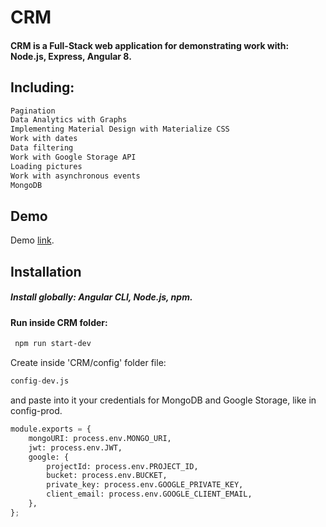 # CRM

#### CRM is a Full-Stack web application for demonstrating work with: Node.js, Express, Angular 8.

## Including: 
```bash
Pagination
Data Analytics with Graphs
Implementing Material Design with Materialize CSS
Work with dates
Data filtering
Work with Google Storage API
Loading pictures
Work with asynchronous events
MongoDB
```
## Demo

Demo [link](https://ng-crm.herokuapp.com/login).

## Installation

##### Install globally: Angular CLI, Node.js, npm.

#### Run inside CRM folder:

```bash
 npm run start-dev
```


Create inside 'CRM/config' folder file:
```python
config-dev.js
```
and paste into it your credentials for MongoDB and Google Storage, like in config-prod.

```python
module.exports = {
    mongoURI: process.env.MONGO_URI,
    jwt: process.env.JWT,
    google: {
        projectId: process.env.PROJECT_ID,
        bucket: process.env.BUCKET,
        private_key: process.env.GOOGLE_PRIVATE_KEY,
        client_email: process.env.GOOGLE_CLIENT_EMAIL,
    },
};
```
